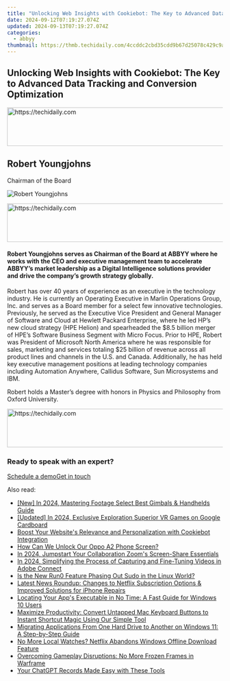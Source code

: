 ```yaml
---
title: "Unlocking Web Insights with Cookiebot: The Key to Advanced Data Tracking and Conversion Optimization"
date: 2024-09-12T07:19:27.074Z
updated: 2024-09-13T07:19:27.074Z
categories:
  - abbyy
thumbnail: https://thmb.techidaily.com/4ccddc2cbd35cdd9b67d25078c429c9af70b9857f2a9c36b863ed5899c4ce463.jpg
---
```


## Unlocking Web Insights with Cookiebot: The Key to Advanced Data Tracking and Conversion Optimization

<!-- affiliate ads begin -->
<a href="https://appsumo.8odi.net/c/5597632/2123737/7443" target="_top" id="2123737">
  <img src="//a.impactradius-go.com/display-ad/7443-2123737" border="0" alt="https://techidaily.com" width="728" height="90"/>
</a>
<img height="0" width="0" src="https://appsumo.8odi.net/i/5597632/2123737/7443" style="position:absolute;visibility:hidden;" border="0" />
<!-- affiliate ads end -->

## Robert Youngjohns

Chairman of the Board

![Robert Youngjohns](https://content.abbyy.com/-/media/project/abbyy/abbyy/company/management/headshots/cards-headshots/1486x836-robert-youngjohns.jpg?h=836&iar=0&w=1486)

<!-- affiliate ads begin -->
<a href="https://appsumo.8odi.net/c/5597632/2128844/7443" target="_top" id="2128844">
  <img src="//a.impactradius-go.com/display-ad/7443-2128844" border="0" alt="https://techidaily.com" width="728" height="90"/>
</a>
<img height="0" width="0" src="https://appsumo.8odi.net/i/5597632/2128844/7443" style="position:absolute;visibility:hidden;" border="0" />
<!-- affiliate ads end -->

#### Robert Youngjohns serves as Chairman of the Board at ABBYY where he works with the CEO and executive management team to accelerate ABBYY’s market leadership as a Digital Intelligence solutions provider and drive the company’s growth strategy globally.

Robert has over 40 years of experience as an executive in the technology industry. He is currently an Operating Executive in Marlin Operations Group, Inc. and serves as a Board member for a select few innovative technologies. Previously, he served as the Executive Vice President and General Manager of Software and Cloud at Hewlett Packard Enterprise, where he led HP’s new cloud strategy (HPE Helion) and spearheaded the $8.5 billion merger of HPE’s Software Business Segment with Micro Focus. Prior to HPE, Robert was President of Microsoft North America where he was responsible for sales, marketing and services totaling $25 billion of revenue across all product lines and channels in the U.S. and Canada. Additionally, he has held key executive management positions at leading technology companies including Automation Anywhere, Callidus Software, Sun Microsystems and IBM.

Robert holds a Master’s degree with honors in Physics and Philosophy from Oxford University.

<!-- affiliate ads begin -->
<a href="https://appsumo.8odi.net/c/5597632/2123736/7443" target="_top" id="2123736">
  <img src="//a.impactradius-go.com/display-ad/7443-2123736" border="0" alt="https://techidaily.com" width="728" height="90"/>
</a>
<img height="0" width="0" src="https://appsumo.8odi.net/i/5597632/2123736/7443" style="position:absolute;visibility:hidden;" border="0" />
<!-- affiliate ads end -->

### Ready to speak with an expert?

[Schedule a demo](https://tools.techidaily.com/abbyy/products/)[Get in touch](https://tools.techidaily.com/abbyy/products/)

<ins class="adsbygoogle"
     style="display:block"
     data-ad-format="autorelaxed"
     data-ad-client="ca-pub-7571918770474297"
     data-ad-slot="1223367746"></ins>

<ins class="adsbygoogle"
     style="display:block"
     data-ad-client="ca-pub-7571918770474297"
     data-ad-slot="8358498916"
     data-ad-format="auto"
     data-full-width-responsive="true"></ins>

<span class="atpl-alsoreadstyle">Also read:</span>
<div><ul>
<li><a href="https://article-files.techidaily.com/new-in-2024-mastering-footage-select-best-gimbals-and-handhelds-guide/"><u>[New] In 2024, Mastering Footage Select Best Gimbals & Handhelds Guide</u></a></li>
<li><a href="https://fox-blue.techidaily.com/updated-in-2024-exclusive-exploration-superior-vr-games-on-google-cardboard/"><u>[Updated] In 2024, Exclusive Exploration Superior VR Games on Google Cardboard</u></a></li>
<li><a href="https://data-safeguard.techidaily.com/boost-your-websites-relevance-and-personalization-with-cookiebot-integration/"><u>Boost Your Website's Relevance and Personalization with Cookiebot Integration</u></a></li>
<li><a href="https://android-unlock.techidaily.com/how-can-we-unlock-our-oppo-a2-phone-screen-by-drfone-android/"><u>How Can We Unlock Our Oppo A2 Phone Screen?</u></a></li>
<li><a href="https://screen-mirroring-recording.techidaily.com/in-2024-jumpstart-your-collaboration-zooms-screen-share-essentials/"><u>In 2024, Jumpstart Your Collaboration Zoom's Screen-Share Essentials</u></a></li>
<li><a href="https://digital-screen-recording.techidaily.com/in-2024-simplifying-the-process-of-capturing-and-fine-tuning-videos-in-adobe-connect/"><u>In 2024, Simplifying the Process of Capturing and Fine-Tuning Videos in Adobe Connect</u></a></li>
<li><a href="https://some-tips.techidaily.com/is-the-new-run0-feature-phasing-out-sudo-in-the-linux-world/"><u>Is the New Run0 Feature Phasing Out Sudo in the Linux World?</u></a></li>
<li><a href="https://some-tips.techidaily.com/latest-news-roundup-changes-to-netflix-subscription-options-and-improved-solutions-for-iphone-repairs/"><u>Latest News Roundup: Changes to Netflix Subscription Options & Improved Solutions for iPhone Repairs</u></a></li>
<li><a href="https://some-tips.techidaily.com/locating-your-apps-executable-in-no-time-a-fast-guide-for-windows-10-users/"><u>Locating Your App's Executable in No Time: A Fast Guide for Windows 10 Users</u></a></li>
<li><a href="https://some-tips.techidaily.com/maximize-productivity-convert-untapped-mac-keyboard-buttons-to-instant-shortcut-magic-using-our-simple-tool/"><u>Maximize Productivity: Convert Untapped Mac Keyboard Buttons to Instant Shortcut Magic Using Our Simple Tool</u></a></li>
<li><a href="https://some-tips.techidaily.com/migrating-applications-from-one-hard-drive-to-another-on-windows-11-a-step-by-step-guide/"><u>Migrating Applications From One Hard Drive to Another on Windows 11: A Step-by-Step Guide</u></a></li>
<li><a href="https://some-tips.techidaily.com/no-more-local-watches-netflix-abandons-windows-offline-download-feature/"><u>No More Local Watches? Netflix Abandons Windows Offline Download Feature</u></a></li>
<li><a href="https://program-issues.techidaily.com/overcoming-gameplay-disruptions-no-more-frozen-frames-in-warframe/"><u>Overcoming Gameplay Disruptions: No More Frozen Frames in Warframe</u></a></li>
<li><a href="https://tech-haven.techidaily.com/your-chatgpt-records-made-easy-with-these-tools/"><u>Your ChatGPT Records Made Easy with These Tools</u></a></li>
</ul></div>

